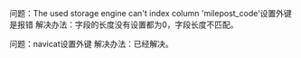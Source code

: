 问题：The used storage engine can't index column 'milepost_code'设置外键是报错
解决办法：字段的长度没有设置都为0，字段长度不匹配。

问题：navicat设置外键
解决办法：已经解决。
